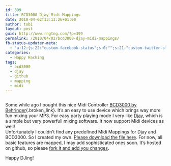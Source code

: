 ```yaml
---
id: 399
title: BCD3000 Djay Midi Mappings
date: 2010-04-02T13:13:26+01:00
author: tobi
layout: post
guid: http://www.rngtng.com/?p=399
permalink: /2010/04/02/bcd3000-djay-midi-mappings/
fb-status-updater-meta:
  - 'a:12:{s:22:"custom-facebook-status";s:0:"";s:21:"custom-twitter-status";s:0:"";s:21:"custom-myspace-status";s:0:"";s:19:"custom-myspace-mood";s:0:"";s:25:"fb-push-as-profile-status";s:0:"";s:23:"fb-push-as-profile-link";s:0:"";s:23:"fb-push-as-page1-status";s:0:"";s:21:"fb-push-as-page1-link";s:0:"";s:14:"fb-share-image";s:0:"";s:7:"tw-push";s:1:"1";s:7:"ms-push";s:0:"";s:4:"push";s:1:"1";}'
categories:
  - Happy Hacking
tags:
  - bcd3000
  - djay
  - github
  - mapping
  - midi
---
```

<p style="text-align: center">
  <a href="http://www.djay-software.com"><img class="aligncenter" src="http://www.djay-software.com/images/screenshot.png?1270204365" alt="" /></a>
</p>

Some while ago I bought this nice Midi Controller [BCD3000 by Behringer](http://www.behringer.com/EN/Products/BCD3000.aspx){.broken_link}. It&#8217;s an easy to use device which brings way more fun mixing your MP3. For easy party playing mode I very like [Djay](http://www.djay-software.com/), which is a simple but very powerfull mixing software. It now support Midi devices as well!  
Unfortunately I couldn&#8217;t find any predefined Midi Mappings for Djay and BCD3000. So I created my own. [Please download the file here](http://github.com/downloads/rngtng/BCD3000.djayMidiMapping/BCD3000.djayMidiMapping). For now, all basic features are mapped, I may add sophisticated ones soon. It&#8217;s hosted on github, so please [fork it and add you changes](http://github.com/rngtng/BCD3000.djayMidiMapping).

Happy DJing!